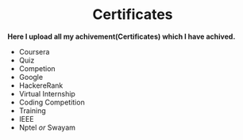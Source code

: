 <h1 align=center><b>Certificates</b></h1>
  
<p><b>Here I upload all my achivement(Certificates) which I have achived.</b></p>


- Coursera
- Quiz
- Competion
- Google
- HackereRank 
- Virtual Internship
- Coding Competition
- Training
- IEEE
- Nptel *or* Swayam

